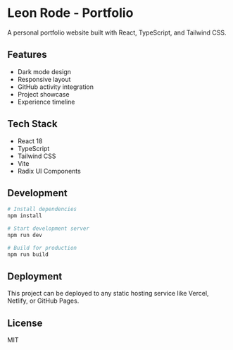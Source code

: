 # Leon Rode - Portfolio

A personal portfolio website built with React, TypeScript, and Tailwind CSS.

## Features

- Dark mode design
- Responsive layout
- GitHub activity integration
- Project showcase
- Experience timeline

## Tech Stack

- React 18
- TypeScript
- Tailwind CSS
- Vite
- Radix UI Components

## Development

```bash
# Install dependencies
npm install

# Start development server
npm run dev

# Build for production
npm run build
```

## Deployment

This project can be deployed to any static hosting service like Vercel, Netlify, or GitHub Pages.

## License

MIT
